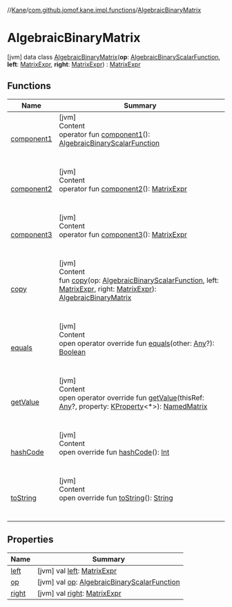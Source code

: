 //[Kane](../../index.md)/[com.github.jomof.kane.impl.functions](../index.md)/[AlgebraicBinaryMatrix](index.md)



# AlgebraicBinaryMatrix  
 [jvm] data class [AlgebraicBinaryMatrix](index.md)(**op**: [AlgebraicBinaryScalarFunction](../-algebraic-binary-scalar-function/index.md), **left**: [MatrixExpr](../../com.github.jomof.kane/-matrix-expr/index.md), **right**: [MatrixExpr](../../com.github.jomof.kane/-matrix-expr/index.md)) : [MatrixExpr](../../com.github.jomof.kane/-matrix-expr/index.md)   


## Functions  
  
|  Name|  Summary| 
|---|---|
| <a name="com.github.jomof.kane.impl.functions/AlgebraicBinaryMatrix/component1/#/PointingToDeclaration/"></a>[component1](component1.md)| <a name="com.github.jomof.kane.impl.functions/AlgebraicBinaryMatrix/component1/#/PointingToDeclaration/"></a>[jvm]  <br>Content  <br>operator fun [component1](component1.md)(): [AlgebraicBinaryScalarFunction](../-algebraic-binary-scalar-function/index.md)  <br><br><br>
| <a name="com.github.jomof.kane.impl.functions/AlgebraicBinaryMatrix/component2/#/PointingToDeclaration/"></a>[component2](component2.md)| <a name="com.github.jomof.kane.impl.functions/AlgebraicBinaryMatrix/component2/#/PointingToDeclaration/"></a>[jvm]  <br>Content  <br>operator fun [component2](component2.md)(): [MatrixExpr](../../com.github.jomof.kane/-matrix-expr/index.md)  <br><br><br>
| <a name="com.github.jomof.kane.impl.functions/AlgebraicBinaryMatrix/component3/#/PointingToDeclaration/"></a>[component3](component3.md)| <a name="com.github.jomof.kane.impl.functions/AlgebraicBinaryMatrix/component3/#/PointingToDeclaration/"></a>[jvm]  <br>Content  <br>operator fun [component3](component3.md)(): [MatrixExpr](../../com.github.jomof.kane/-matrix-expr/index.md)  <br><br><br>
| <a name="com.github.jomof.kane.impl.functions/AlgebraicBinaryMatrix/copy/#com.github.jomof.kane.impl.functions.AlgebraicBinaryScalarFunction#com.github.jomof.kane.MatrixExpr#com.github.jomof.kane.MatrixExpr/PointingToDeclaration/"></a>[copy](copy.md)| <a name="com.github.jomof.kane.impl.functions/AlgebraicBinaryMatrix/copy/#com.github.jomof.kane.impl.functions.AlgebraicBinaryScalarFunction#com.github.jomof.kane.MatrixExpr#com.github.jomof.kane.MatrixExpr/PointingToDeclaration/"></a>[jvm]  <br>Content  <br>fun [copy](copy.md)(op: [AlgebraicBinaryScalarFunction](../-algebraic-binary-scalar-function/index.md), left: [MatrixExpr](../../com.github.jomof.kane/-matrix-expr/index.md), right: [MatrixExpr](../../com.github.jomof.kane/-matrix-expr/index.md)): [AlgebraicBinaryMatrix](index.md)  <br><br><br>
| <a name="kotlin/Any/equals/#kotlin.Any?/PointingToDeclaration/"></a>[equals](../../com.github.jomof.kane.impl.types/-double-algebraic-type/index.md#%5Bkotlin%2FAny%2Fequals%2F%23kotlin.Any%3F%2FPointingToDeclaration%2F%5D%2FFunctions%2F-637547099)| <a name="kotlin/Any/equals/#kotlin.Any?/PointingToDeclaration/"></a>[jvm]  <br>Content  <br>open operator override fun [equals](../../com.github.jomof.kane.impl.types/-double-algebraic-type/index.md#%5Bkotlin%2FAny%2Fequals%2F%23kotlin.Any%3F%2FPointingToDeclaration%2F%5D%2FFunctions%2F-637547099)(other: [Any](https://kotlinlang.org/api/latest/jvm/stdlib/kotlin/-any/index.html)?): [Boolean](https://kotlinlang.org/api/latest/jvm/stdlib/kotlin/-boolean/index.html)  <br><br><br>
| <a name="com.github.jomof.kane.impl.functions/AlgebraicBinaryMatrix/getValue/#kotlin.Any?#kotlin.reflect.KProperty[*]/PointingToDeclaration/"></a>[getValue](get-value.md)| <a name="com.github.jomof.kane.impl.functions/AlgebraicBinaryMatrix/getValue/#kotlin.Any?#kotlin.reflect.KProperty[*]/PointingToDeclaration/"></a>[jvm]  <br>Content  <br>open operator override fun [getValue](get-value.md)(thisRef: [Any](https://kotlinlang.org/api/latest/jvm/stdlib/kotlin/-any/index.html)?, property: [KProperty](https://kotlinlang.org/api/latest/jvm/stdlib/kotlin.reflect/-k-property/index.html)<*>): [NamedMatrix](../../com.github.jomof.kane.impl/-named-matrix/index.md)  <br><br><br>
| <a name="kotlin/Any/hashCode/#/PointingToDeclaration/"></a>[hashCode](../../com.github.jomof.kane.impl.types/-double-algebraic-type/index.md#%5Bkotlin%2FAny%2FhashCode%2F%23%2FPointingToDeclaration%2F%5D%2FFunctions%2F-637547099)| <a name="kotlin/Any/hashCode/#/PointingToDeclaration/"></a>[jvm]  <br>Content  <br>open override fun [hashCode](../../com.github.jomof.kane.impl.types/-double-algebraic-type/index.md#%5Bkotlin%2FAny%2FhashCode%2F%23%2FPointingToDeclaration%2F%5D%2FFunctions%2F-637547099)(): [Int](https://kotlinlang.org/api/latest/jvm/stdlib/kotlin/-int/index.html)  <br><br><br>
| <a name="com.github.jomof.kane.impl.functions/AlgebraicBinaryMatrix/toString/#/PointingToDeclaration/"></a>[toString](to-string.md)| <a name="com.github.jomof.kane.impl.functions/AlgebraicBinaryMatrix/toString/#/PointingToDeclaration/"></a>[jvm]  <br>Content  <br>open override fun [toString](to-string.md)(): [String](https://kotlinlang.org/api/latest/jvm/stdlib/kotlin/-string/index.html)  <br><br><br>


## Properties  
  
|  Name|  Summary| 
|---|---|
| <a name="com.github.jomof.kane.impl.functions/AlgebraicBinaryMatrix/left/#/PointingToDeclaration/"></a>[left](left.md)| <a name="com.github.jomof.kane.impl.functions/AlgebraicBinaryMatrix/left/#/PointingToDeclaration/"></a> [jvm] val [left](left.md): [MatrixExpr](../../com.github.jomof.kane/-matrix-expr/index.md)   <br>
| <a name="com.github.jomof.kane.impl.functions/AlgebraicBinaryMatrix/op/#/PointingToDeclaration/"></a>[op](op.md)| <a name="com.github.jomof.kane.impl.functions/AlgebraicBinaryMatrix/op/#/PointingToDeclaration/"></a> [jvm] val [op](op.md): [AlgebraicBinaryScalarFunction](../-algebraic-binary-scalar-function/index.md)   <br>
| <a name="com.github.jomof.kane.impl.functions/AlgebraicBinaryMatrix/right/#/PointingToDeclaration/"></a>[right](right.md)| <a name="com.github.jomof.kane.impl.functions/AlgebraicBinaryMatrix/right/#/PointingToDeclaration/"></a> [jvm] val [right](right.md): [MatrixExpr](../../com.github.jomof.kane/-matrix-expr/index.md)   <br>

